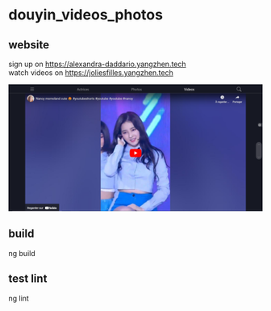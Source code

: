 # douyin_videos_photos

## website
sign up on <a href="https://alexandra-daddario.yangzhen.tech/login" target="_blank">https://alexandra-daddario.yangzhen.tech</a><br>
watch videos on <a href="https://joliesfilles.yangzhen.tech/videos" target="_blank">https://joliesfilles.yangzhen.tech</a><br>

<img src="docs/md/1.png" alt="">

## build
ng build

## test lint
ng lint